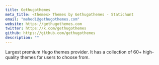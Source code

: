 ```yaml
---
title: Gethugothemes
meta_title: <themes> Themes by Gethugothemes - Statichunt
email: "mehedi@gethugothemes.com"
website: https://gethugothemes.com
twitter: https://x.com/gethugothemes
github: https://github.com/gethugothemes
description: ""
---
```


Largest premium Hugo themes provider. It has a collection of 60+ high-quality themes for users to choose from.
